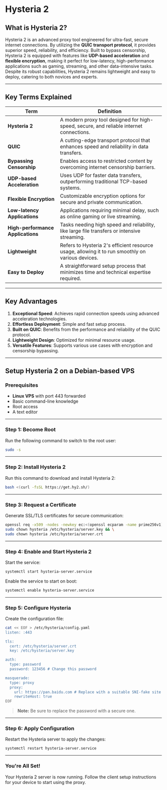 
# Hysteria 2

## **What is Hysteria 2?**

Hysteria 2 is an advanced proxy tool engineered for ultra-fast, secure internet connections. By utilizing the **QUIC transport protocol**, it provides superior speed, reliability, and efficiency. Built to bypass censorship, Hysteria 2 is equipped with features like **UDP-based acceleration** and **flexible encryption**, making it perfect for low-latency, high-performance applications such as gaming, streaming, and other data-intensive tasks. Despite its robust capabilities, Hysteria 2 remains lightweight and easy to deploy, catering to both novices and experts.

---

## **Key Terms Explained**

| **Term**                   | **Definition**                                                                                                                                              |
|----------------------------|--------------------------------------------------------------------------------------------------------------------------------------------------------------|
| **Hysteria 2**             | A modern proxy tool designed for high-speed, secure, and reliable internet connections.                                                                      |
| **QUIC**                   | A cutting-edge transport protocol that enhances speed and reliability in data transfers.                                                                     |
| **Bypassing Censorship**   | Enables access to restricted content by overcoming internet censorship barriers.                                                                             |
| **UDP-based Acceleration** | Uses UDP for faster data transfers, outperforming traditional TCP-based systems.                                                                             |
| **Flexible Encryption**    | Customizable encryption options for secure and private communication.                                                                                       |
| **Low-latency Applications** | Applications requiring minimal delay, such as online gaming or live streaming.                                                                             |
| **High-performance Applications** | Tasks needing high speed and reliability, like large file transfers or intensive streaming.                                                           |
| **Lightweight**            | Refers to Hysteria 2's efficient resource usage, allowing it to run smoothly on various devices.                                                             |
| **Easy to Deploy**         | A straightforward setup process that minimizes time and technical expertise required.                                                                        |

---

## **Key Advantages**

1. **Exceptional Speed**: Achieves rapid connection speeds using advanced acceleration technologies.
2. **Effortless Deployment**: Simple and fast setup process.
3. **Built on QUIC**: Benefits from the performance and reliability of the QUIC protocol.
4. **Lightweight Design**: Optimized for minimal resource usage.
5. **Versatile Features**: Supports various use cases with encryption and censorship bypassing.

---

## **Setup Hysteria 2 on a Debian-based VPS**

### **Prerequisites**
- **Linux VPS** with port 443 forwarded
- Basic command-line knowledge
- Root access
- A text editor

---

### **Step 1: Become Root**
Run the following command to switch to the root user:
```bash
sudo -s
```

---

### **Step 2: Install Hysteria 2**
Run this command to download and install Hysteria 2:
```bash
bash <(curl -fsSL https://get.hy2.sh/)
```

---

### **Step 3: Request a Certificate**
Generate SSL/TLS certificates for secure communication:
```bash
openssl req -x509 -nodes -newkey ec:<(openssl ecparam -name prime256v1) -keyout /etc/hysteria/server.key -out /etc/hysteria/server.crt -subj "/CN=https://pan.baidu.com" -days 36500 && \
sudo chown hysteria /etc/hysteria/server.key && \
sudo chown hysteria /etc/hysteria/server.crt
```

---

### **Step 4: Enable and Start Hysteria 2**

Start the service:
```bash
systemctl start hysteria-server.service
```

Enable the service to start on boot:
```bash
systemctl enable hysteria-server.service
```

---

### **Step 5: Configure Hysteria**

Create the configuration file:
```bash
cat << EOF > /etc/hysteria/config.yaml
listen: :443

tls:
  cert: /etc/hysteria/server.crt
  key: /etc/hysteria/server.key

auth:
  type: password
  password: 123456 # Change this password

masquerade:
  type: proxy
  proxy:
    url: https://pan.baidu.com # Replace with a suitable SNI-fake site
    rewriteHost: true
EOF
```

> **Note:** Be sure to replace the password with a secure one.

---

### **Step 6: Apply Configuration**

Restart the Hysteria server to apply the changes:
```bash
systemctl restart hysteria-server.service
```

---

### **You're All Set!**

Your Hysteria 2 server is now running. Follow the client setup instructions for your device to start using the proxy.
